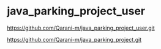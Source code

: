 # java_parking_project_user



https://github.com/Qarani-m/java_parking_project_user.git

https://github.com/Qarani-m/java_parking_project.git
